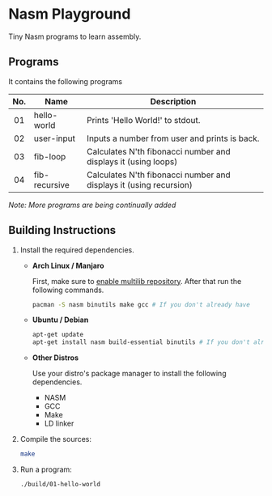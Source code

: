 # Nasm Playground

Tiny Nasm programs to learn assembly.

## Programs

It contains the following programs

| No.   | Name          | Description |
| :---: | ---           | --- |
| 01    | hello-world   | Prints 'Hello World!' to stdout. |
| 02    | user-input    | Inputs a number from user and prints is back. |
| 03    | fib-loop      | Calculates N'th fibonacci number and displays it (using loops) |
| 04    | fib-recursive | Calculates N'th fibonacci number and displays it (using recursion) |

*Note: More programs are being continually added*

## Building Instructions

1. Install the required dependencies.
   
   - **Arch Linux / Manjaro**

     First, make sure to [enable multilib repository][arch-enable-multilib]. After that run the following commands.
     ```sh
     pacman -S nasm binutils make gcc # If you don't already have
     ```

   - **Ubuntu / Debian**

     ```sh
     apt-get update
     apt-get install nasm build-essential binutils # If you don't already have
     ```
   - **Other Distros**

     Use your distro's package manager to install the following dependencies.

     - NASM
     - GCC
     - Make
     - LD linker

2. Compile the sources:

   ```sh
   make
   ```

3. Run a program:

    ```sh
    ./build/01-hello-world
    ```



[arch-enable-multilib]: https://wiki.archlinux.org/title/official_repositories